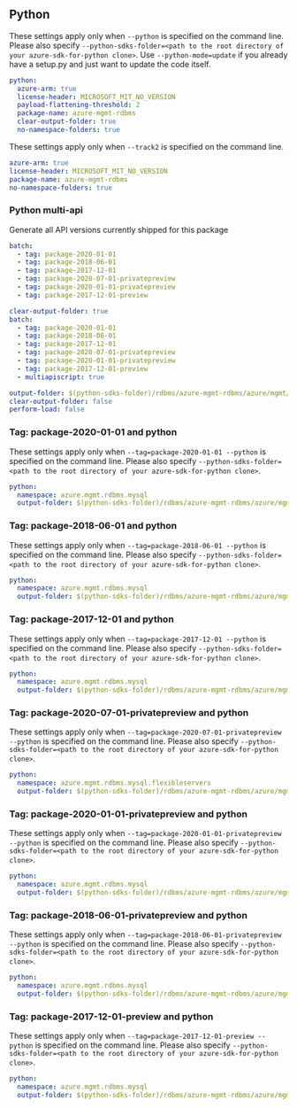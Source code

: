 ## Python

These settings apply only when `--python` is specified on the command line.
Please also specify `--python-sdks-folder=<path to the root directory of your azure-sdk-for-python clone>`.
Use `--python-mode=update` if you already have a setup.py and just want to update the code itself.

``` yaml !$(track2)
python:
  azure-arm: true
  license-header: MICROSOFT_MIT_NO_VERSION
  payload-flattening-threshold: 2
  package-name: azure-mgmt-rdbms
  clear-output-folder: true
  no-namespace-folders: true
```

These settings apply only when `--track2` is specified on the command line.

``` yaml $(track2)
azure-arm: true
license-header: MICROSOFT_MIT_NO_VERSION
package-name: azure-mgmt-rdbms
no-namespace-folders: true
```

### Python multi-api

Generate all API versions currently shipped for this package

```yaml $(multiapi) && !$(track2)
batch:
  - tag: package-2020-01-01
  - tag: package-2018-06-01
  - tag: package-2017-12-01
  - tag: package-2020-07-01-privatepreview
  - tag: package-2020-01-01-privatepreview
  - tag: package-2017-12-01-preview
```

```yaml $(multiapi) && $(track2)
clear-output-folder: true
batch:
  - tag: package-2020-01-01
  - tag: package-2018-06-01
  - tag: package-2017-12-01
  - tag: package-2020-07-01-privatepreview
  - tag: package-2020-01-01-privatepreview
  - tag: package-2017-12-01-preview
  - multiapiscript: true

```

``` yaml $(multiapiscript)
output-folder: $(python-sdks-folder)/rdbms/azure-mgmt-rdbms/azure/mgmt/rdbms/
clear-output-folder: false
perform-load: false
```

### Tag: package-2020-01-01 and python

These settings apply only when `--tag=package-2020-01-01 --python` is specified on the command line.
Please also specify `--python-sdks-folder=<path to the root directory of your azure-sdk-for-python clone>`.

``` yaml $(tag) == 'package-2020-01-01' && $(python)
python:
  namespace: azure.mgmt.rdbms.mysql
  output-folder: $(python-sdks-folder)/rdbms/azure-mgmt-rdbms/azure/mgmt/rdbms/mysql
```

### Tag: package-2018-06-01 and python

These settings apply only when `--tag=package-2018-06-01 --python` is specified on the command line.
Please also specify `--python-sdks-folder=<path to the root directory of your azure-sdk-for-python clone>`.

``` yaml $(tag) == 'package-2018-06-01' && $(python)
python:
  namespace: azure.mgmt.rdbms.mysql
  output-folder: $(python-sdks-folder)/rdbms/azure-mgmt-rdbms/azure/mgmt/rdbms/mysql
```

### Tag: package-2017-12-01 and python

These settings apply only when `--tag=package-2017-12-01 --python` is specified on the command line.
Please also specify `--python-sdks-folder=<path to the root directory of your azure-sdk-for-python clone>`.

``` yaml $(tag) == 'package-2017-12-01' && $(python)
python:
  namespace: azure.mgmt.rdbms.mysql
  output-folder: $(python-sdks-folder)/rdbms/azure-mgmt-rdbms/azure/mgmt/rdbms/mysql
```

### Tag: package-2020-07-01-privatepreview and python

These settings apply only when `--tag=package-2020-07-01-privatepreview --python` is specified on the command line.
Please also specify `--python-sdks-folder=<path to the root directory of your azure-sdk-for-python clone>`.

``` yaml $(tag) == 'package-2020-07-01-privatepreview' && $(python)
python:
  namespace: azure.mgmt.rdbms.mysql.flexibleservers
  output-folder: $(python-sdks-folder)/rdbms/azure-mgmt-rdbms/azure/mgmt/rdbms/mysql/flexibleservers
```

### Tag: package-2020-01-01-privatepreview and python

These settings apply only when `--tag=package-2020-01-01-privatepreview --python` is specified on the command line.
Please also specify `--python-sdks-folder=<path to the root directory of your azure-sdk-for-python clone>`.

``` yaml $(tag) == 'package-2020-01-01-privatepreview' && $(python)
python:
  namespace: azure.mgmt.rdbms.mysql
  output-folder: $(python-sdks-folder)/rdbms/azure-mgmt-rdbms/azure/mgmt/rdbms/mysql
```

### Tag: package-2018-06-01-privatepreview and python

These settings apply only when `--tag=package-2018-06-01-privatepreview --python` is specified on the command line.
Please also specify `--python-sdks-folder=<path to the root directory of your azure-sdk-for-python clone>`.

``` yaml $(tag) == 'package-2018-06-01-privatepreview' && $(python)
python:
  namespace: azure.mgmt.rdbms.mysql
  output-folder: $(python-sdks-folder)/rdbms/azure-mgmt-rdbms/azure/mgmt/rdbms/mysql
```

### Tag: package-2017-12-01-preview and python

These settings apply only when `--tag=package-2017-12-01-preview --python` is specified on the command line.
Please also specify `--python-sdks-folder=<path to the root directory of your azure-sdk-for-python clone>`.

``` yaml $(tag) == 'package-2017-12-01-preview' && $(python)
python:
  namespace: azure.mgmt.rdbms.mysql
  output-folder: $(python-sdks-folder)/rdbms/azure-mgmt-rdbms/azure/mgmt/rdbms/mysql
```